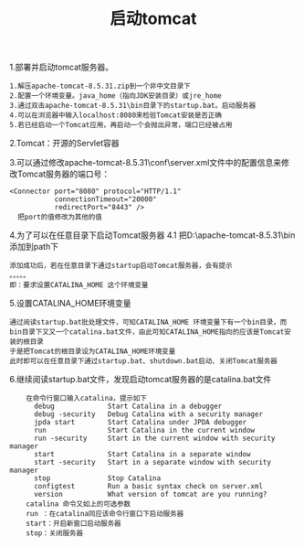 ﻿---
title: 启动tomcat
tags: Lin
---
1.部署并启动tomcat服务器。
   
	1.解压apache-tomcat-8.5.31.zip到一个非中文目录下
	2.配置一个环境变量。java_home（指向JDK安装目录）或jre_home
	3.通过双击apache-tomcat-8.5.31\bin目录下的startup.bat。启动服务器
	4.可以在浏览器中输入localhost:8080来检验Tomcat安装是否正确
	5.若已经启动一个Tomcat应用，再启动一个会抛出异常，端口已经被占用

2.Tomcat：开源的Servlet容器

3.可以通过修改apache-tomcat-8.5.31\conf\server.xml文件中的配置信息来修改Tomcat服务器的端口号：
	
	<Connector port="8080" protocol="HTTP/1.1"
               connectionTimeout="20000"
               redirectPort="8443" />
      把port的值修改为其他的值

4.为了可以在任意目录下启动Tomcat服务器
4.1 把D:\apache-tomcat-8.5.31\bin 添加到path下
	
	添加成功后，若在任意目录下通过startup启动Tomcat服务器，会有提示
	。。。。。
	即：要求设置CATALINA_HOME 这个环境变量

5.设置CATALINA_HOME环境变量

	通过阅读startup.bat批处理文件，可知CATALINA_HOME 环境变量下有一个bin目录，而bin目录下又又一个catalina.bat文件，由此可知CATALINA_HOME指向的应该是Tomcat安装的根目录
	于是把Tomcat的根目录设为CATALINA_HOME环境变量
	此时即可以在任意目录下通过startup.bat、shutdown.bat启动、关闭Tomcat服务器

6.继续阅读startup.bat文件，发现启动tomcat服务器的是catalina.bat文件
		
		在命令行窗口输入catalina，提示如下
		  debug             Start Catalina in a debugger
		  debug -security   Debug Catalina with a security manager
		  jpda start        Start Catalina under JPDA debugger
		  run               Start Catalina in the current window
		  run -security     Start in the current window with security manager
		  start             Start Catalina in a separate window
		  start -security   Start in a separate window with security manager
		  stop              Stop Catalina
		  configtest        Run a basic syntax check on server.xml
		  version           What version of tomcat are you running?
		catalina 命令又如上的可选参数
		run ：在catalina同应该命令行窗口下启动服务器
		start：开启新窗口启动服务器
		stop：关闭服务器			

